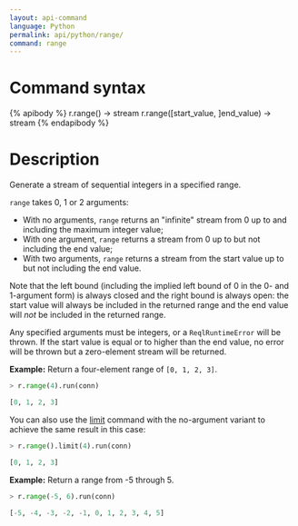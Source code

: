 ```yaml
---
layout: api-command
language: Python
permalink: api/python/range/
command: range
---
```

# Command syntax #

{% apibody %}
r.range() &rarr; stream
r.range([start_value, ]end_value) &rarr; stream
{% endapibody %}

# Description #

Generate a stream of sequential integers in a specified range.

`range` takes 0, 1 or 2 arguments:

* With no arguments, `range` returns an "infinite" stream from 0 up to and including the maximum integer value;
* With one argument, `range` returns a stream from 0 up to but not including the end value;
* With two arguments, `range` returns a stream from the start value up to but not including the end value.

Note that the left bound (including the implied left bound of 0 in the 0- and 1-argument form) is always closed and the right bound is always open: the start value will always be included in the returned range and the end value will *not* be included in the returned range.

Any specified arguments must be integers, or a `ReqlRuntimeError` will be thrown. If the start value is equal or to higher than the end value, no error will be thrown but a zero-element stream will be returned.

__Example:__ Return a four-element range of `[0, 1, 2, 3]`.

```py
> r.range(4).run(conn)

[0, 1, 2, 3]
```

<!-- stop -->

You can also use the [limit](/api/python/limit) command with the no-argument variant to achieve the same result in this case:

```py
> r.range().limit(4).run(conn)

[0, 1, 2, 3]
```

__Example:__ Return a range from -5 through 5.

```py
> r.range(-5, 6).run(conn)

[-5, -4, -3, -2, -1, 0, 1, 2, 3, 4, 5]
```
